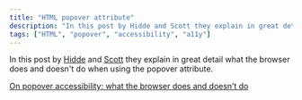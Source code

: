 ```yaml
---
title: "HTML popover attribute"
description: "In this post by Hidde and Scott they explain in great detail what the browser does and doesn't do when using the popover attribute."
tags: ["HTML", "popover", "accessibility", "a11y"]
---
```

In this post by [Hidde](https://front-end.social/@hdv) and [Scott](https://front-end.social/@scottohara@a11y.info) they explain in great detail what the browser does and doesn't do when using the popover attribute.

[On popover accessibility: what the browser does and doesn’t do](https://hidde.blog/popover-accessibility/)
